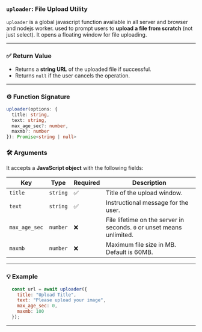 ### `uploader`: File Upload Utility

`uploader` is a global javascript function available in all server and browser and nodejs worker. used to prompt users to **upload a file from scratch** (not just select). It opens a floating window for file uploading.

---

### ✅ Return Value

- Returns a **string URL** of the uploaded file if successful.
- Returns `null` if the user cancels the operation.

---

### ⚙️ Function Signature

```ts
uploader(options: {
  title: string,
  text: string,
  max_age_sec?: number,
  maxmb?: number
}): Promise<string | null>
```


### 🛠️ Arguments

It accepts a **JavaScript object** with the following fields:

| Key           | Type     | Required | Description |
|---------------|----------|----------|-------------|
| `title`       | `string` | ✅        | Title of the upload window. |
| `text`        | `string` | ✅        | Instructional message for the user. |
| `max_age_sec` | `number` | ❌        | File lifetime on the server in seconds. `0` or unset means unlimited. |
| `maxmb`       | `number` | ❌        | Maximum file size in MB. Default is 60MB. |

---

### 💡 Example

```jsx
  const url = await uploader({
    title: "Upload Title",
    text: "Please upload your image",
    max_age_sec: 0,
    maxmb: 100
  });
```

---

